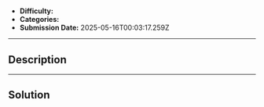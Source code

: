 # 

- **Difficulty:** 
- **Categories:** 
- **Submission Date:** 2025-05-16T00:03:17.259Z

---

## Description


---

## Solution

```

```
